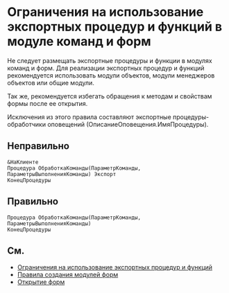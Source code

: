 # Ограничения на использование экспортных процедур и функций в модуле команд и форм

Не следует размещать экспортные процедуры и функции в модулях команд и форм. 
Для реализации экспортных процедур и функций рекомендуется использовать модули объектов, модули менеджеров объектов или 
общие модули.

Так же, рекомендуется избегать обращения к методам и свойствам формы после ее открытия.

Исключения из этого правила составляют экспортные процедуры-обработчики оповещений (ОписаниеОповещения.ИмяПроцедуры).

## Неправильно

```bsl
&НаКлиенте
Процедура ОбработкаКоманды(ПараметрКоманды, ПараметрыВыполненияКоманды) Экспорт
КонецПроцедуры
```

## Правильно

```bsl
Процедура ОбработкаКоманды(ПараметрКоманды, ПараметрыВыполненияКоманды)
КонецПроцедуры
```

## См.

- [Ограничения на использование экспортных процедур и функций](https://its.1c.ru/db/v8std#content:544:hdoc)
- [Правила создания модулей форм](https://its.1c.ru/db/v8std#content:630:hdoc)
- [Открытие форм](https://its.1c.ru/db/v8std#content:404:hdoc)
